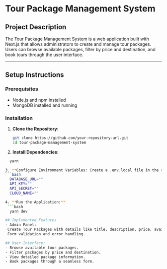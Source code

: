 # Tour Package Management System

## Project Description

The Tour Package Management System is a web application built with Next.js that allows administrators to create and manage tour packages. Users can browse available packages, filter by price and destination, and book tours through the user interface.

---

## Setup Instructions

### Prerequisites

- Node.js and npm installed
- MongoDB installed and running

### Installation

1. **Clone the Repository:**

   ```bash
   git clone https://github.com/your-repository-url.git
   cd tour-package-management-system

   ```

2. **Install Dependencies:**
  ```bash
    yarn

3. **Configure Environment Variables: Create a .env.local file in the root folder with the following:**
  ```bash
    DATABASE_URL=""
    API_KEY=""
    API_SECRET=""
    CLOUD_NAME=""

4. **Run the Application:**
   ```bash
    yarn dev

## Implemented Features
- Admin Panel:
   Create Tour Packages with details like title, description, price, available dates, and image upload.
   Form validation and error handling.

## User Interface: 
- Browse available tour packages.
- Filter packages by price and destination.
- View detailed package information.
- Book packages through a seamless form.
